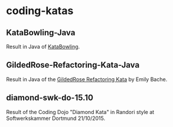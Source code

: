 # coding-katas

## KataBowling-Java
Result in Java of  [KataBowling](http://www.codingdojo.org/kata/Bowling/).

## GildedRose-Refactoring-Kata-Java
Result in Java of the [GildedRose Refactoring Kata](https://github.com/emilybache/GildedRose-Refactoring-Kata) by Emily Bache.

## diamond-swk-do-15.10

Result of the Coding Dojo "Diamond Kata" in Randori style at Softwerkskammer Dortmund 21/10/2015.
